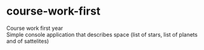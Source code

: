 # course-work-first
Course work first year <br>
Simple console application that describes space (list of stars, list of planets and of sattelites)
